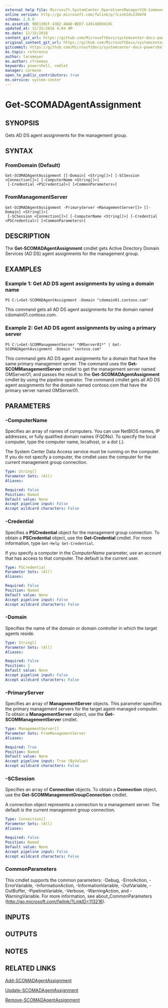 ```yaml
---
external help file: Microsoft.SystemCenter.OperationsManagerV10.Commands.dll-Help.xml
online version: http://go.microsoft.com/fwlink/p/?LinkId=239470
schema: 2.0.0
ms.assetid: 9BE130CF-43D2-4AAD-BED7-145C48D94C0C
updated_at: 12/15/2016 4:04 AM
ms.date: 12/15/2016
content_git_url: https://github.com/MicrosoftDocs/systemcenter-docs-powershell/blob/master/systemcenter-cmdlets/SystemCenter2016/OperationsManager/vlatest/Get-SCOMADAgentAssignment.md
original_content_git_url: https://github.com/MicrosoftDocs/systemcenter-docs-powershell/blob/master/systemcenter-cmdlets/SystemCenter2016/OperationsManager/vlatest/Get-SCOMADAgentAssignment.md
gitcommit: https://github.com/MicrosoftDocs/systemcenter-docs-powershell/blob/7df4508c7b907a214e6a8eca76037b06065ef078/systemcenter-cmdlets/SystemCenter2016/OperationsManager/vlatest/Get-SCOMADAgentAssignment.md
ms.topic: reference
author: tarameyer
ms.author: cfreeman
keywords: powershell, cmdlet
manager: carmonm
open_to_public_contributors: true
ms.service: system-center
---
```


# Get-SCOMADAgentAssignment

## SYNOPSIS
Gets AD DS agent assignments for the management group.

## SYNTAX

### FromDomain (Default)
```
Get-SCOMADAgentAssignment [[-Domain] <String[]>] [-SCSession <Connection[]>] [-ComputerName <String[]>]
 [-Credential <PSCredential>] [<CommonParameters>]
```

### FromManagementServer
```
Get-SCOMADAgentAssignment -PrimaryServer <ManagementServer[]> [[-Domain] <String[]>]
 [-SCSession <Connection[]>] [-ComputerName <String[]>] [-Credential <PSCredential>] [<CommonParameters>]
```

## DESCRIPTION
The **Get-SCOMADAgentAssignment** cmdlet gets Active Directory Domain Services (AD DS) agent assignments for the management group.

## EXAMPLES

### Example 1: Get AD DS agent assignments by using a domain name
```
PS C:\>Get-SCOMADAgentAssignment -Domain "cdomain01.contoso.com"
```

This command gets all AD DS agent assignments for the domain named cdomain01.contoso.com.

### Example 2: Get AD DS agent assignments by using a primary server
```
PS C:\>Get-SCOMManagementServer "OMServer01*" | Get-SCOMADAgentAssignment -Domain "contoso.com"
```

This command gets AD DS agent assignments for a domain that have the same primary management server.
The command uses the **Get-SCOMManagementServer** cmdlet to get the management server named OMServer01, and passes the result to the **Get-SCOMADAgentAssignment** cmdlet by using the pipeline operator.
The command cmdlet gets all AD DS agent assignments for the domain named contoso.com that have the primary server named OMServer01.

## PARAMETERS

### -ComputerName
Specifies an array of names of computers.
You can use NetBIOS names, IP addresses, or fully qualified domain names (FQDNs).
To specify the local computer, type the computer name, localhost, or a dot (.).

The System Center Data Access service must be running on the computer.
If you do not specify a computer, the cmdlet uses the computer for the current management group connection.

```yaml
Type: String[]
Parameter Sets: (All)
Aliases: 

Required: False
Position: Named
Default value: None
Accept pipeline input: False
Accept wildcard characters: False
```

### -Credential
Specifies a **PSCredential** object for the management group connection.
To obtain a **PSCredential** object, use the **Get-Credential** cmdlet.
For more information, type `Get-Help Get-Credential`.

If you specify a computer in the *ComputerName* parameter, use an account that has access to that computer.
The default is the current user.

```yaml
Type: PSCredential
Parameter Sets: (All)
Aliases: 

Required: False
Position: Named
Default value: None
Accept pipeline input: False
Accept wildcard characters: False
```

### -Domain
Specifies the name of the domain or domain controller in which the target agents reside.

```yaml
Type: String[]
Parameter Sets: (All)
Aliases: 

Required: False
Position: 1
Default value: None
Accept pipeline input: False
Accept wildcard characters: False
```

### -PrimaryServer
Specifies an array of **ManagementServer** objects.
This parameter specifies the primary management servers for the target agent-managed computer.
To obtain a **ManagementServer** object, use the **Get-SCOMManagementServer** cmdlet.

```yaml
Type: ManagementServer[]
Parameter Sets: FromManagementServer
Aliases: 

Required: True
Position: Named
Default value: None
Accept pipeline input: True (ByValue)
Accept wildcard characters: False
```

### -SCSession
Specifies an array of **Connection** objects.
To obtain a **Connection** object, use the **Get-SCOMManagementGroupConnection** cmdlet.

A connection object represents a connection to a management server.
The default is the current management group connection.

```yaml
Type: Connection[]
Parameter Sets: (All)
Aliases: 

Required: False
Position: Named
Default value: None
Accept pipeline input: False
Accept wildcard characters: False
```

### CommonParameters
This cmdlet supports the common parameters: -Debug, -ErrorAction, -ErrorVariable, -InformationAction, -InformationVariable, -OutVariable, -OutBuffer, -PipelineVariable, -Verbose, -WarningAction, and -WarningVariable. For more information, see about_CommonParameters (http://go.microsoft.com/fwlink/?LinkID=113216).

## INPUTS

## OUTPUTS

## NOTES

## RELATED LINKS

[Add-SCOMADAgentAssignment](xref:SystemCenter2016/OperationsManager/vlatest/Add-SCOMADAgentAssignment.md)

[Update-SCOMADAgentAssignment](xref:SystemCenter2016/OperationsManager/vlatest/Update-SCOMADAgentAssignment.md)

[Remove-SCOMADAgentAssignment](xref:SystemCenter2016/OperationsManager/vlatest/Remove-SCOMADAgentAssignment.md)

